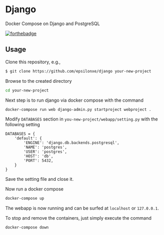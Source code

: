 # Django
Docker Compose on Django and PostgreSQL

[![forthebadge](http://forthebadge.com/images/badges/made-with-python.svg)](http://forthebadge.com)

## Usage
Clone this repository, e.g.,
```sh
$ git clone https://github.com/epsilonxe/django your-new-project
```
Browse to the created directory
```sh
cd your-new-project
```
Next step is to run django via docker compose with the command
```sh
docker-compose run web django-admin.py startproject webproject .
```
Modify ```DATABASES``` section in ```you-new-project/webapp/setting.py```
with the following setting
```
DATABASES = {
    'default': {
        'ENGINE': 'django.db.backends.postgresql',
        'NAME': 'postgres',
        'USER': 'postgres',
        'HOST': 'db',
        'PORT': 5432,
    }
}
```
Save the setting file and close it.

Now run a docker compose
```sh
docker-compose up
```

The webapp is now running and can be surfed at ```localhost``` or ```127.0.0.1```.

To stop and remove the containers, just simply execute the command
```sh
docker-compose down
```
